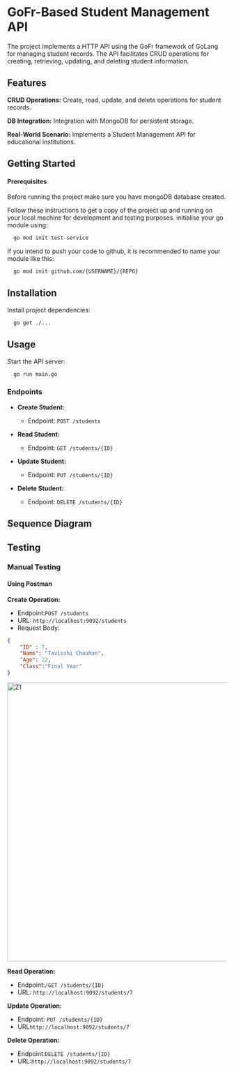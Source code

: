 
# GoFr-Based Student Management API
The project implements a HTTP API using the GoFr framework of GoLang for managing student records.
The API facilitates CRUD operations for creating, retrieving, updating, and deleting student information.

## Features
**CRUD Operations:** Create, read, update, and delete operations for student records.

**DB Integration:** Integration with MongoDB for persistent storage.

**Real-World Scenario:** Implements a Student Management API for educational institutions.

## Getting Started
#### Prerequisites
Before running the project make sure you have mongoDB database created.


Follow these instructions to get a copy of the project up and running on your local machine for development and testing purposes.
initialise your go module using:
```bash
  go mod init test-service

```
If you intend to push your code to github, it is recommended to name your module like this: 
```bash
  go mod init github.com/{USERNAME}/{REPO}

```

## Installation
Install project dependencies:

```bash
  go get ./...

```
    
## Usage
Start the API server:

```bash
  go run main.go
```
### Endpoints

- **Create Student:**
  - Endpoint: ```POST /students```
  

- **Read Student:**
  - Endpoint: ```GET /students/{ID}```
  

- **Update Student:**
  - Endpoint: ```PUT /students/{ID}```
  

- **Delete Student:**
  - Endpoint: ```DELETE /students/{ID}```
 


## Sequence Diagram




## Testing
### Manual Testing
#### Using Postman

**Create Operation:**
   - Endpoint:`POST /students`
   - URL: `http://localhost:9092/students`
   - Request Body:
```json
{
    "ID" : 7,
    "Name": "Tavisshi Chauhan",
    "Age": 22,
    "Class":"Final Year"
}
```
     

<img width="640" alt="Z1" src="https://github.com/tavisshiChauhan/Zopsmart-Project/assets/125811955/7396b246-82cd-452a-95c3-b67d929efa04">

   **Read Operation:**
   - Endpoint:`/GET /students/{ID}`
   - URL: `http://localhost:9092/students/7`

**Update Operation:**
   - Endpoint: `PUT /students/{ID}`
   - URL`http://localhost:9092/students/7`

**Delete Operation:**
   - Endpoint:`DELETE /students/{ID}`
   - URL:`http://localhost:9092/students/7`


